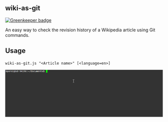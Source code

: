 ## wiki-as-git

[![Greenkeeper badge](https://badges.greenkeeper.io/bperel/wiki-as-git.svg)](https://greenkeeper.io/)

An easy way to check the revision history of a Wikipedia article using Git commands.

## Usage

`wiki-as-git.js "<Article name>" [<language=en>]`

![alt text](wiki-as-git%20demo.gif)
